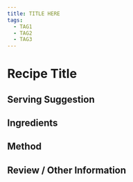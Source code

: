 ```yaml
---
title: TITLE HERE
tags: 
  - TAG1
  - TAG2
  - TAG3
---
```


# Recipe Title

## Serving Suggestion

## Ingredients

## Method

## Review / Other Information